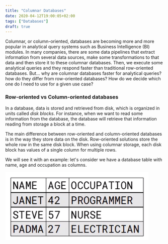 ```yaml
---
title: "Columnar Databases"
date: 2020-04-12T19:00:05+02:00
tags: ["Databases"]
draft: true
---
```


Columnar, or column-oriented, databases are becoming more and more popular in analytical query systems such as Business Intelligence (BI) modules.
In many companies, there are some data pipelines that extract information from several data sources, make some transformations to that data and then store it to these columnar databases. Then, we execute some analytical queries and they respond faster than traditional row-oriented databases. But... why are columnar databases faster for analytical queries? how do they differ from row-oriented databases? How do we decide which one do I need to use for a given use case?

### Row-oriented vs Column-oriented databases

In a database, data is stored and retrieved from disk, which is organized in units called *disk blocks*. For instance, when we want to read some information from the database, the database will retrieve that information reading from storage a block at a time.

The main difference between row-oriented and column-oriented databases is in the way they store data on the disk. Row-oriented solutions store the whole row in the same disk block. When using columnar storage, each disk block has values of a single column for multiple rows.

We will see it with an example: let's consider we have a database table with name, age and occupation as columns.

<img class="special-img-class" src="/images/columnar-databases/1st.png" />
